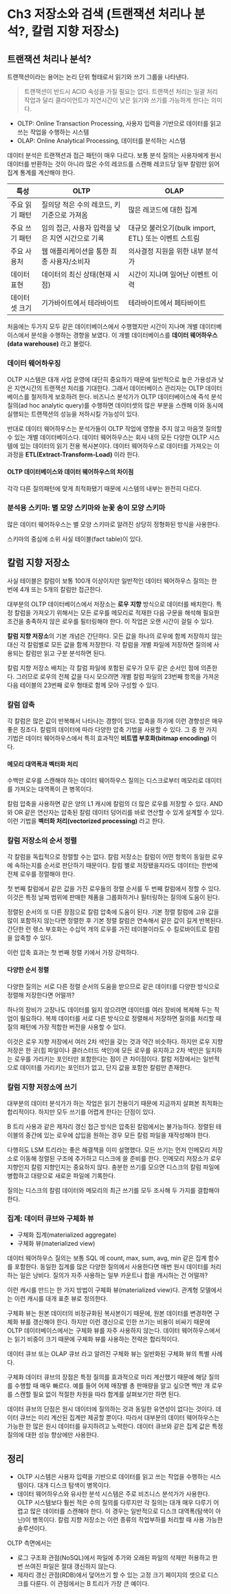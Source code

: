 # Ch3 저장소와 검색 (트랜잭션 처리나 분석?, 칼럼 지향 저장소)

## 트랜잭션 처리나 분석?

트랜잭션이라는 용어는 논리 단위 형태로서 읽기와 쓰기 그룹을 나타낸다.

> 트랜잭션이 반드시 ACID 속성을 가질 필요는 없다. 트랜잭션 처리는 일괄 처리 작업과 달리 클라이언트가 지연시간이 낮은 읽기와 쓰기를 가능하게 한다는 의미다.

- OLTP: Online Transaction Processing, 사용자 입력을 기반으로 데이터를 읽고 쓰는 작업을 수행하는 시스템
- OLAP: Online Analytical Processing, 데이터를 분석하는 시스템

데이터 분석은 트랜잭션과 접근 패턴이 매우 다르다. 보통 분석 질의는 사용자에게 원시 데이터를 반환하는 것이 아니라 많은 수의 레코드를 스캔해 레코드당 일부 칼럼만 읽어 집계 통계를 계산해야 한다.

| 특성       | OLTP                         | OLAP                                  |
|----------|------------------------------|---------------------------------------|
| 주요 읽기 패턴 | 질의당 적은 수의 레코드, 키 기준으로 가져옴    | 많은 레코드에 대한 집계                         |
| 주요 쓰기 패턴 | 임의 접근, 사용자 입력을 낮은 지연 시간으로 기록 | 대규모 불러오기(bulk import, ETL) 또는 이벤트 스트림 |
| 주요 사용처   | 웹 애플리케이션을 통한 최종 사용자/소비자      | 의사결정 지원을 위한 내부 분석가                    |
| 데이터 표현   | 데이터의 최신 상태(현재 시점)            | 시간이 지나며 일어난 이벤트 이력                    |
| 데이터셋 크기  | 기가바이트에서 테라바이트                | 테라바이트에서 페타바이트                         |

처음에는 두가지 모두 같은 데이터베이스에서 수행했지만 시간이 지나며 개별 데이터베이스에서 분석을 수행하는 경향을 보였다. 이 개별 데이터베이스를 **데이터 웨어하우스(data warehouse)** 라고 불렀다.

### 데이터 웨어하우징

OLTP 시스템은 대개 사업 운영에 대단히 중요하기 때문에 일반적으로 높은 가용성과 낮은 지연시간의 트랜잭션 처리를 기대한다. 그래서 데이터베이스 관리자는 OLTP 데이터베이스를 철저하게 보호하려 한다. 비즈니스
분석가가 OLTP 데이터베이스에 즉석 분석 질의(ad hoc analytic query)를 수행하면 데이터셋의 많은 부분을 스캔해 이와 동시에 실행되는 트랜잭션의 성능을 저하시킬 가능성이 있다.

반대로 데이터 웨어하우스는 분석가들이 OLTP 작업에 영향을 주지 않고 마음껏 질의할 수 있는 개별 데이터베이스다. 데이터 웨어하우스는 회사 내의 모든 다양한 OLTP 시스템에 있는 데이터의 읽기 전용 복사본이다.
데이터 웨어하우스로 데이터를 가져오는 이 과정을 **ETL(Extract-Transform-Load)** 이라 한다.

#### OLTP 데이터베이스와 데이터 웨어하우스의 차이점

각각 다른 질의패턴에 맞게 최적화됐기 때문에 시스템의 내부는 완전히 다르다.

### 분석용 스키마: 별 모양 스키마와 눈꽃 송이 모양 스키마

많은 데이터 웨어하우스는 별 모양 스키마로 알려진 상당히 정형화된 방식을 사용한다.

스키마의 중심에 소위 사실 테이블(fact table)이 있다.

## 칼럼 지향 저장소

사실 테이블은 칼럼이 보통 100개 이상이지만 일반적인 데이터 웨어하우스 질의는 한 번에 4개 또는 5개의 칼럼만 접근한다.

대부분의 OLTP 데이터베이스에서 저장소는 **로우 지향** 방식으로 데이터를 배치한다. 특정 칼럼을 가져오기 위해서는 모든 로우를 메모리로 적재한 다음 구문을 해석해 필요한 조건을 충족하지 않은 로우를 필터링해야 한다. 이 작업은 오랜 시간이 걸릴 수 있다.

**칼럼 지향 저장소**의 기본 개념은 간단하다. 모든 값을 하나의 로우에 함께 저장하지 않는 대신 각 칼럼별로 모든 값을 함께 저장한다. 각 칼럼을 개별 파일에 저장하면 질의에 사용되는 칼럼만 읽고 구분 분석하면 된다.

칼럼 지향 저장소 배치는 각 칼럼 파일에 포함된 로우가 모두 같은 순서인 점에 의존한다. 그러므로 로우의 전체 값을 다시 모으려면 개별 칼럼 파일의 23번째 항목을 가져온 다음 테이블의 23번째 로우 형태로 함께 모아 구성할 수 있다.

### 칼럼 압축

각 칼럼은 많은 값이 반복해서 나타나는 경향이 있다. 압축을 하기에 이런 경향성은 매우 좋은 징조다. 칼럼의 데이터에 따라 다양한 압축 기법을 사용할 수 있다. 그 중 한 가지 기법은 데이터 웨어하우스에서 특히 효과적인 **비트맵 부호화(bitmap encoding)** 이다.

#### 메모리 대역폭과 벡터화 처리

수백만 로우를 스캔해야 하는 데이터 웨어하우스 질의는 디스크로부터 메모리로 데이터를 가져오는 대역폭이 큰 병목이다.

칼럼 압축을 사용하면 같은 양의 L1 캐시에 칼럼의 더 많은 로우를 저장할 수 있다. AND 와 OR 같은 연산자는 압축된 칼럼 데이터 덩어리를 바로 연산할 수 있게 설계할 수 있다. 이런 기법을 **벡터화 처리(vectorized processing)** 라고 한다.

### 칼럼 저장소의 순서 정렬

각 칼럼을 독립적으로 정렬할 수는 없다. 칼럼 저장소는 칼럼이 어떤 항목이 동일한 로우에 속하는지를 순서로 판단하기 때문이다. 칼럼 별로 저장됐을지라도 데이터는 한번에 전체 로우를 정렬해야 한다.

첫 번째 칼럼에서 같은 값을 가진 로우들의 정렬 순서를 두 번째 칼럼에서 정할 수 있다. 이것은 특정 날짜 범위에 판매한 제품을 그룹화하거나 필터링하는 질의에 도움이 된다.

정렬된 순서의 또 다른 장점으로 칼럼 압축에 도움이 된다. 기본 정렬 칼럼에 고유 값을 많이 포함하지 않는다면 정렬한 후 기본 정렬 칼럼은 연속해서 같은 값이 길게 반복된다. 간단한 런 렝스 부호화는 수십억 개의 로우를 가진 테이블이라도 수 킬로바이트로 칼럼을 압축할 수 있다.

이런 압축 효과는 첫 번째 정렬 키에서 가장 강력하다.

#### 다양한 순서 정렬

다양한 질의는 서로 다른 정렬 순서의 도움을 받으므로 같은 데이터를 다양한 방식으로 정렬해 저장한다면 어떨까?

하나의 장비가 고장나도 데이터를 잃지 않으려면 데이터를 여러 장비에 복제해 두는 작업이 필요하다. 복제 데이터를 서로 다른 방식으로 정렬해서 저장하면 질의를 처리할 때 질의 패턴에 가장 적합한 버전을 사용할 수 있다.

이것은 로우 지향 저장에서 여러 2차 색인을 갖는 것과 약간 비슷하다. 하지만 로우 지향 저장은 한 곳(힙 파일이나 클러스터드 색인)에 모든 로우를 유지하고 2차 색인은 일치하는 로우를 가리키는 포인터만 포함한다는 점이 큰 차이점이다. 칼럼 저장에서는 일반적으로 데이터를 가리키는 포인터가 없고, 단지 값을 포함한 칼럼만 존재한다.

### 칼럼 지향 저장소에 쓰기

대부분의 데이터 분석가가 하는 작업은 읽기 전용이기 때문에 지금까지 살펴본 최적화는 합리적이다. 하지만 모두 쓰기를 어렵게 한다는 단점이 있다.

B 트리 사용과 같은 제자리 갱신 접근 방식은 압축된 칼럼에서는 불가능하다. 정렬된 테이블의 중간에 있는 로우에 삽입을 원하는 경우 모든 칼럼 파일을 재작성해야 한다.

다행히도 LSM 트리라는 좋은 해결책을 이미 설명했다. 모든 쓰기는 먼저 인메모리 저장소로 이동해 정렬된 구조에 추가하고 디스크에 쓸 준비를 한다. 인메모리 저장소가 로우 지향인지 칼럼 지향인지는 중요하지 않다. 충분한 쓰기를 모으면 디스크의 칼럼 파일에 병합하고 대량으로 새로운 파일에 기록한다.

질의는 디스크의 칼럼 데이터와 메모리의 최근 쓰기를 모두 조사해 두 가지를 결합해야 한다.

### 집계: 데이터 큐브와 구체화 뷰

- 구체화 집계(materialized aggregate)
- 구체화 뷰(materialized view)

데이터 웨어하우스 질의는 보통 SQL 에 count, max, sum, avg, min 같은 집계 함수를 포함한다. 동일한 집계를 많은 다양한 질의에서 사용한다면 매번 원시 데이터를 처리하는 일은 낭비다. 질의가 자주 사용하는 일부 카운트나 합을 캐시하는 건 어떨까?

이런 캐시를 만드는 한 가지 방법이 구체화 뷰(materialized view)다. 관계형 모델에서는 이런 캐시를 대개 표준 뷰로 정의한다.

구체화 뷰는 원본 데이터의 비정규화된 복사본이기 때문에, 원본 데이터를 변경하면 구체화 뷰를 갱신해야 한다. 하지만 이런 갱신으로 인한 쓰기는 비용이 비싸기 때문에 OLTP 데이터베이스에서는 구체화 뷰를 자주 사용하지 않는다. 데이터 웨어하우스에서는 읽기 비중이 크기 때문에 구체화 뷰를 사용하는 전략은 합리적이다.

데이터 큐브 또는 OLAP 큐브 라고 알려진 구체화 뷰는 일반화된 구체화 뷰의 특별 사례다.

구체화 데이터 큐브의 장점은 특정 질의를 효과적으로 미리 계산했기 때문에 해당 질의를 수행할 때 매우 빠르다. 예를 들어 어제 매장별 총 판매량을 알고 싶으면 백만 개 로우를 스캔할 필요 없이 적절한 차원을 따라 합계를 살펴보기만 하면 된다.

데이터 큐브의 단점은 원시 데이터에 질의하는 것과 동일한 유연성이 없다는 것이다. 데이터 큐브는 미리 계산된 집계만 제공할 뿐이다. 따라서 대부분의 데이터 웨어하우스는 가능한 한 많은 원시 데이터를 유지하려고 노력한다. 데이터 큐브와 같은 집계 값은 특정 질의에 대한 성능 향상에만 사용한다.

## 정리

- OLTP 시스템은 사용자 입력을 기반으로 데이터를 읽고 쓰는 작업을 수행하는 시스템이다. 대개 디스크 탐색이 병목이다.
- 데이터 웨어하우스와 유사한 분석 시스템은 주로 비즈니스 분석가가 사용한다. OLTP 시스템보다 훨씬 적은 수의 질의를 다루지만 각 질의는 대개 매우 다루기 어렵고 많은 데이터를 스캔해야 한다. 이 경우는 일반적으로 디스크 대역폭(탐색이 아닌)이 병목이다. 칼럼 지향 저장소는 이런 종류의 작업부하를 처리할 때 사용 가능한 솔루션이다.

OLTP 측면에서는

- 로그 구조화 관점(NoSQL)에서 파일에 추가와 오래된 파일의 삭제만 허용하고 한 번 쓰여진 파일은 절대 갱신하지 않는다.
- 제자리 갱신 관점(RDB)에서 덮어쓰기 할 수 있는 고정 크기 페이지의 셋으로 디스크를 다룬다. 이 관점에서는 B 트리가 가장 큰 예이다.
